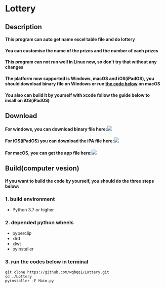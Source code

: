 Lottery  
=============
Description
----------------
#### This program can auto get name excel table file and do lottery  
#### You can customise the name of the prizes and the number of each prizes  
#### This program can not run well in Linux now, so don't try that without any changes  
#### The platform now supported is Windows, macOS and iOS(iPadOS), you should download binary file on Windows or run [the code below](#Download) on macOS
#### You also can build it by yourself with xcode follow the guide below to insall on iOS(iPadOS)
Download
---------------------------------  
#### For windows, you can download binary file here:[![](https://img.shields.io/github/v/release/wqhqq1/Lottery?color=green)](https://github.com/wqhqq1/Lottery/releases/tag/3.0)
#### For iOS(iPadOS) you can download the iPA file here:[![](https://img.shields.io/badge/release-4,0-green)](https://github.com/wqhqq1/Lottery/releases/tag/4.0)
#### For macOS, you can get the app file here:[![](https://img.shields.io/badge/release-4,0-green)](https://github.com/wqhqq1/Lottery/releases/tag/4.0)
Build(computer vesion)
----------  
#### If you want to build the code by yourself, you should do the three steps below:  
### 1. build environment
   - Python 3.7 or higher
### 2. depended python wheels
   - pyperclip
   - xlrd
   - xlwt
   - pyinstaller
### 3. run the codes below in terminal
```
git clone https://github.com/wqhqq1/Lottery.git
cd ./Lottery
pyinstaller -F Main.py
```
